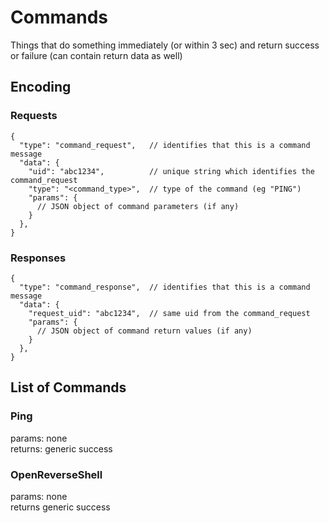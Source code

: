 # Commands
Things that do something immediately (or within 3 sec) and return success or failure (can contain return data as well)

## Encoding
### Requests
```json5
{
  "type": "command_request",   // identifies that this is a command message
  "data": {
    "uid": "abc1234",          // unique string which identifies the command_request
    "type": "<command_type>",  // type of the command (eg "PING")  
    "params": {
      // JSON object of command parameters (if any)
    }
  },
}
```

### Responses
```json5
{
  "type": "command_response",  // identifies that this is a command message
  "data": {
    "request_uid": "abc1234",  // same uid from the command_request
    "params": {
      // JSON object of command return values (if any)
    }
  },
}
```

## List of Commands
### Ping
params: none  
returns: generic success

### OpenReverseShell
params: none  
returns generic success  
